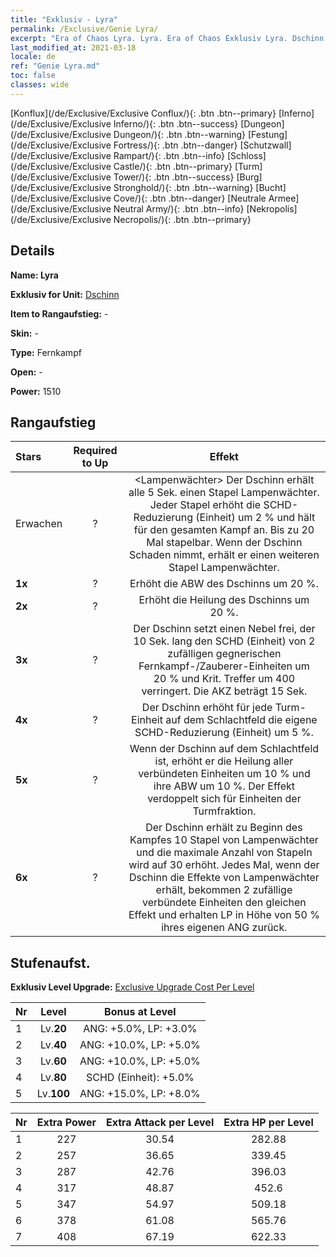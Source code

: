 ```yaml
---
title: "Exklusiv - Lyra"
permalink: /Exclusive/Genie Lyra/
excerpt: "Era of Chaos Lyra. Lyra. Era of Chaos Exklusiv Lyra. Dschinn Exklusiv."
last_modified_at: 2021-03-18
locale: de
ref: "Genie Lyra.md"
toc: false
classes: wide
---
```

 [Konflux](/de/Exclusive/Exclusive Conflux/){: .btn .btn--primary} [Inferno](/de/Exclusive/Exclusive Inferno/){: .btn .btn--success} [Dungeon](/de/Exclusive/Exclusive Dungeon/){: .btn .btn--warning} [Festung](/de/Exclusive/Exclusive Fortress/){: .btn .btn--danger} [Schutzwall](/de/Exclusive/Exclusive Rampart/){: .btn .btn--info} [Schloss](/de/Exclusive/Exclusive Castle/){: .btn .btn--primary} [Turm](/de/Exclusive/Exclusive Tower/){: .btn .btn--success} [Burg](/de/Exclusive/Exclusive Stronghold/){: .btn .btn--warning} [Bucht](/de/Exclusive/Exclusive Cove/){: .btn .btn--danger} [Neutrale Armee](/de/Exclusive/Exclusive Neutral Army/){: .btn .btn--info} [Nekropolis](/de/Exclusive/Exclusive Necropolis/){: .btn .btn--primary} 

## Details
 **Name: Lyra** 

 **Exklusiv for Unit:** [Dschinn](/de/units/Genie/) 

 **Item to Rangaufstieg:** -

 **Skin:** -

 **Type:** Fernkampf

 **Open:** -

 **Power:** 1510

## Rangaufstieg

  |     Stars    |  Required to Up | Effekt |
  |:-------------|:---------------:|:---------------:|
  |  Erwachen  | ? | <Lampenwächter> Der Dschinn erhält alle 5 Sek. einen Stapel Lampenwächter. Jeder Stapel erhöht die SCHD-Reduzierung (Einheit) um 2 % und hält für den gesamten Kampf an. Bis zu 20 Mal stapelbar. Wenn der Dschinn Schaden nimmt, erhält er einen weiteren Stapel Lampenwächter. |
  | **1x** <i class="fas fa-star"/> | ? | Erhöht die ABW des Dschinns um 20 %. |
  | **2x** <i class="fas fa-star"/> | ? | Erhöht die Heilung des Dschinns um 20 %. |
  | **3x** <i class="fas fa-star"/> | ? | Der Dschinn setzt einen Nebel frei, der 10 Sek. lang den SCHD (Einheit) von 2 zufälligen gegnerischen Fernkampf-/Zauberer-Einheiten um 20 % und Krit. Treffer um 400 verringert. Die AKZ beträgt 15 Sek. |
  | **4x** <i class="fas fa-star"/> | ? | Der Dschinn erhöht für jede Turm-Einheit auf dem Schlachtfeld die eigene SCHD-Reduzierung (Einheit) um 5 %. |
  | **5x** <i class="fas fa-star"/> | ? | Wenn der Dschinn auf dem Schlachtfeld ist, erhöht er die Heilung aller verbündeten Einheiten um 10 % und ihre ABW um 10 %. Der Effekt verdoppelt sich für Einheiten der Turmfraktion. |
  | **6x** <i class="fas fa-star"/> | ? | Der Dschinn erhält zu Beginn des Kampfes 10 Stapel von Lampenwächter und die maximale Anzahl von Stapeln wird auf 30 erhöht. Jedes Mal, wenn der Dschinn die Effekte von Lampenwächter erhält, bekommen 2 zufällige verbündete Einheiten den gleichen Effekt und erhalten LP in Höhe von 50 % ihres eigenen ANG zurück. |


## Stufenaufst.
 **Exklusiv Level Upgrade:** [Exclusive Upgrade Cost Per Level](/Exclusive/ExclusiveUpgradeCostPerLevel/)

  |  Nr  |   Level  | Bonus at Level |
  |:-----|:--------:|:--------------:|
  | 1 | Lv.**20** | ANG: +5.0%, LP: +3.0% |
  | 2 | Lv.**40** | ANG: +10.0%, LP: +5.0% |
  | 3 | Lv.**60** | ANG: +10.0%, LP: +5.0% |
  | 4 | Lv.**80** | SCHD (Einheit): +5.0% |
  | 5 | Lv.**100** | ANG: +15.0%, LP: +8.0% |


  |  Nr  |  Extra Power | Extra Attack per Level | Extra HP per Level |
  |:-----|:--------:|:--------:|:--------:|
  | 1 | 227 | 30.54 | 282.88 |
  | 2 | 257 | 36.65 | 339.45 |
  | 3 | 287 | 42.76 | 396.03 |
  | 4 | 317 | 48.87 | 452.6 |
  | 5 | 347 | 54.97 | 509.18 |
  | 6 | 378 | 61.08 | 565.76 |
  | 7 | 408 | 67.19 | 622.33 |


